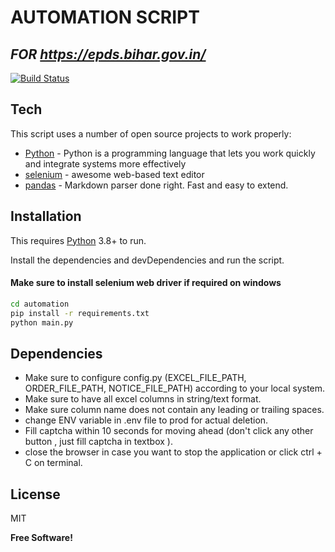 # AUTOMATION SCRIPT

## _FOR https://epds.bihar.gov.in/_

[![Build Status](https://travis-ci.org/joemccann/dillinger.svg?branch=master)](https://travis-ci.org/joemccann/dillinger)

## Tech

This script uses a number of open source projects to work properly:

- [Python](https://www.python.org/) - Python is a programming language that lets you work quickly and integrate systems more effectively
- [selenium](https://www.selenium.dev/) - awesome web-based text editor
- [pandas](https://pandas.pydata.org/) - Markdown parser done right. Fast and easy to extend.

## Installation

This requires [Python](https://www.python.org/downloads/) 3.8+ to run.

Install the dependencies and devDependencies and run the script.

#### Make sure to install selenium web driver if required on windows

```sh
cd automation
pip install -r requirements.txt
python main.py
```

## Dependencies

- Make sure to configure config.py (EXCEL_FILE_PATH, ORDER_FILE_PATH, NOTICE_FILE_PATH) according to your local system.
- Make sure to have all excel columns in string/text format.
- Make sure column name does not contain any leading or trailing spaces.
- change ENV variable in .env file to prod for actual deletion.
- Fill captcha within 10 seconds for moving ahead (don't click any other button , just fill captcha in textbox ).
- close the browser in case you want to stop the application or click ctrl + C on terminal.

## License

MIT

**Free Software!**
